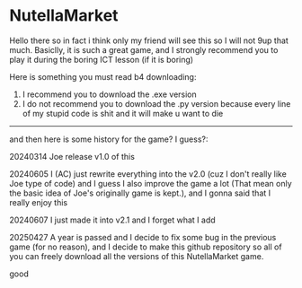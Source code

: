 # NutellaMarket

Hello there so in fact i think only my friend will see this so I will not 9up that much.
Basiclly, it is such a great game, and I strongly recommend you to play it during the boring ICT lesson (if it is boring)

Here is something you must read b4 downloading: 
1. I recommend you to download the .exe version
2. I do not recommend you to download the .py version because every line of my stupid code is shit and it will make u want to die

-------------------------------------------------------------------------------------------------------------------------------------------------------

and then here is some history for the game? I guess?:

  20240314 Joe release v1.0 of this
  
  20240605 I (AC) just rewrite everything into the v2.0 (cuz I don't really like Joe type of code) and I guess I also improve the game a lot (That mean only the basic idea of Joe's originally game is kept.), and I gonna said that I really enjoy this
  
  20240607 I just made it into v2.1 and I forget what I add
  
  20250427 A year is passed and I decide to fix some bug in the previous game (for no reason), and I decide to make this github repository so all of you can freely download all the versions of this NutellaMarket game.


good
